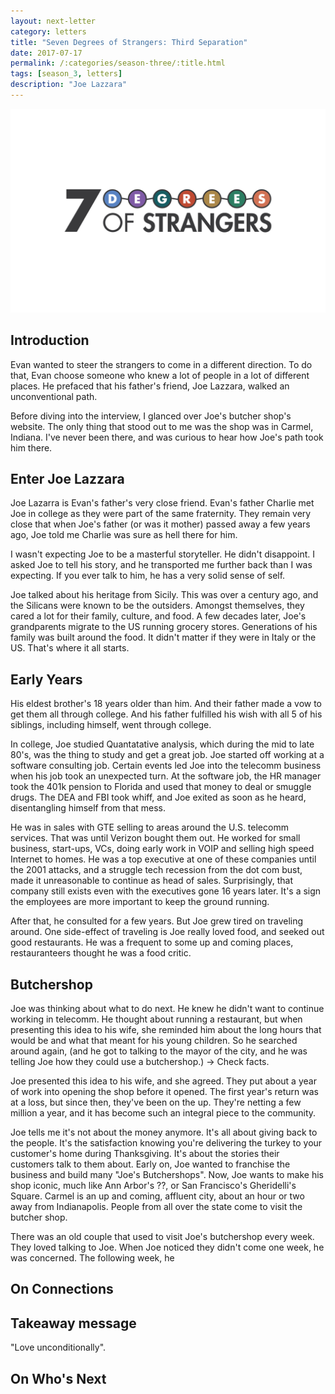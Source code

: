 ```yaml
---
layout: next-letter
category: letters
title: "Seven Degrees of Strangers: Third Separation"
date: 2017-07-17
permalink: /:categories/season-three/:title.html
tags: [season_3, letters]
description: "Joe Lazzara"
---
```


<img src="https://github.com/jermspeaks/jermspeaks.github.io/blob/master/assets/images/7_Degrees_Of_Strangers_Letterhead.png?raw=true" alt="7 Degrees of Strangers Letterhead" width="600" />


## Introduction

Evan wanted to steer the strangers to come in a different direction. To do that, Evan choose someone who knew a lot of people in a lot of different places. He prefaced that his father's friend, Joe Lazzara, walked an unconventional path.

Before diving into the interview, I glanced over Joe's butcher shop's website. The only thing that stood out to me was the shop was in Carmel, Indiana. I've never been there, and was curious to hear how Joe's path took him there.

## Enter Joe Lazzara

Joe Lazarra is Evan's father's very close friend. Evan's father Charlie met Joe in college as they were part of the same fraternity. They remain very close that when Joe's father (or was it mother) passed away a few years ago, Joe told me Charlie was sure as hell there for him.

I wasn't expecting Joe to be a masterful storyteller. He didn't disappoint. I asked Joe to tell his story, and he transported me further back than I was expecting. If you ever talk to him, he has a very solid sense of self.

Joe talked about his heritage from Sicily. This was over a century ago, and the Silicans were known to be the outsiders. Amongst themselves, they cared a lot for their family, culture, and food. A few decades later, Joe's grandparents migrate to the US running grocery stores. Generations of his family was built around the food. It didn't matter if they were in Italy or the US. That's where it all starts.

## Early Years

His eldest brother's 18 years older than him. And their father made a vow to get them all through college. And his father fulfilled his wish with all 5 of his siblings, including himself, went through college.

In college, Joe studied Quantatative analysis, which during the mid to late
80's, was the thing to study and get a great job. Joe started off working at a
software consulting job. Certain events led Joe into the telecomm business
when his job took an unexpected turn. At the software job, the HR manager took
the 401k pension to Florida and used that money to deal or smuggle drugs. The
DEA and FBI took whiff, and Joe exited as soon as he heard, disentangling
himself from that mess.

He was in sales with GTE selling to areas around the U.S. telecomm services.
That was until Verizon bought them out. He worked for small business,
start-ups, VCs, doing early work in VOIP and selling high speed Internet to
homes. He was a top executive at one of these companies until the 2001
attacks, and a struggle tech recession from the dot com bust, made it
unreasonable to continue as head of sales. Surprisingly, that company still
exists even with the executives gone 16 years later. It's a sign the employees
are more important to keep the ground running.

After that, he consulted for a few years. But Joe grew tired on traveling
around. One side-effect of traveling is Joe really loved food, and seeked out
good restaurants. He was a frequent to some up and coming places,
restauranteers thought he was a food critic.

## Butchershop

Joe was thinking about what to do next. He knew he didn't want to continue working in telecomm. He thought about running a restaurant, but when presenting this idea to his wife, she reminded him about the long hours that would be and what that meant for his young children. So he searched around again, (and he got to talking to the mayor of the city, and he was telling Joe how they could use a butchershop.) -> Check facts.

Joe presented this idea to his wife, and she agreed. They put about a year of work into opening the shop before it opened. The first year's return was at a loss, but since then, they've been on the up. They're netting a few million a year, and it has become such an integral piece to the community. 

Joe tells me it's not about the money anymore. It's all about giving back to the people. It's the satisfaction knowing you're delivering the turkey to your customer's home during Thanksgiving. It's about the stories their customers talk to them about. Early on, Joe wanted to franchise the business and build many "Joe's Butchershops". Now, Joe wants to make his shop iconic, much like Ann Arbor's ??, or San Francisco's Gheridelli's Square. Carmel is an up and coming, affluent city, about an hour or two away from Indianapolis. People from all over the state come to visit the butcher shop.

There was an old couple that used to visit Joe's butchershop every week. They loved talking to Joe. When Joe noticed they didn't come one week, he was concerned. The following week, he 

## On Connections

## Takeaway message

"Love unconditionally".

## On Who's Next
